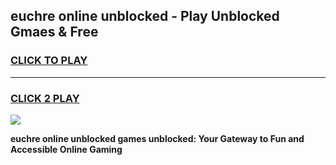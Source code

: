 
## euchre online unblocked - Play Unblocked Gmaes & Free
<h3>
<a href="https://news.freeplayer.one?title=euchre_online_unblocked&ref=23F">CLICK TO PLAY</a></h3>
<hr>

<h3>
<a href="https://news.freeplayer.one?title=euchre_online_unblocked&ref=23F">CLICK 2 PLAY</a>
  
</h3>

<a href="https://news.freeplayer.one?title=euchre_online_unblocked&ref=23F/"><img src="https://clearcache.store/games.png"></a>


**euchre online unblocked games unblocked: Your Gateway to Fun and Accessible Online Gaming**
